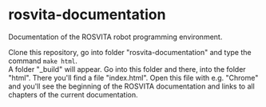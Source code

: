 # rosvita-documentation
Documentation of the ROSVITA robot programming environment.

Clone this repository, go into folder "rosvita-documentation" and type the command ``make html``. <br />
A folder "_build" will appear. 
Go into this folder and there, into the folder "html".
There you'll find a file "index.html". 
Open this file with e.g. "Chrome" and you'll see the beginning of the ROSVITA documentation and links to all chapters of the current documentation.
